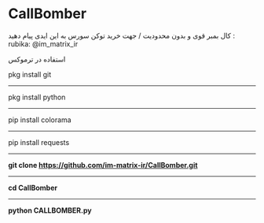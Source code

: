 # CallBomber
 کال بمبر قوی و بدون محدودیت / جهت خرید توکن سورس به این ایدی پیام دهید  :  rubika:  @im_matrix_ir

استفاده در ترموکس

pkg install git
___________________
pkg install python
___________________
pip install colorama
___________________
pip install requests
___________________
**git clone https://github.com/im-matrix-ir/CallBomber.git**
___________
**cd CallBomber**
____________
**python CALLBOMBER.py**
